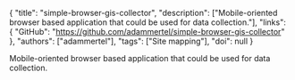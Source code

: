 {
  "title": "simple-browser-gis-collector",
  "description": ["Mobile-oriented browser based application that could be used for data collection."],
  "links": {
    "GitHub": "https://github.com/adammertel/simple-browser-gis-collector"
  },
  "authors": ["adammertel"],
  "tags": ["Site mapping"],
  "doi": null
}

<!-- Generated by csv2md.R – do not edit by hand -->

Mobile-oriented browser based application that could be used for data collection.